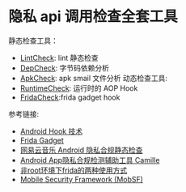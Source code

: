 # 隐私 api 调用检查全套工具

静态检查工具：
- [LintCheck](./LintCheck/README.md): lint 静态检查
- [DepCheck](./DepCheck/README.md): 字节码依赖分析
- [ApkCheck](./ApkCheck/README.md): apk smail 文件分析
动态检查工具:
- [RuntimeCheck](./RuntimeCheck/README.md): 运行时的 AOP Hook
- [FridaCheck](./FridaCheck/README.md):frida gadget hook



参考链接:
- [Android Hook 技术](https://meik2333.com/posts/android-hook/)
- [Frida Gadget](https://frida.re/docs/gadget/)
- [网易云音乐 Android 隐私合规静态检查](https://musicfe.com/android-privacy/)
- [Android App隐私合规检测辅助工具 Camille](https://github.com/zhengjim/camille)
- [非root环境下frida的两种使用方式](https://nszdhd1.github.io/2021/06/15/%E9%9D%9Eroot%E7%8E%AF%E5%A2%83%E4%B8%8Bfrida%E7%9A%84%E4%B8%A4%E7%A7%8D%E4%BD%BF%E7%94%A8%E6%96%B9%E5%BC%8F/)
- [Mobile Security Framework (MobSF)](https://github.com/MobSF/Mobile-Security-Framework-MobSF?tab=readme-ov-file#mobile-security-framework-mobsf)